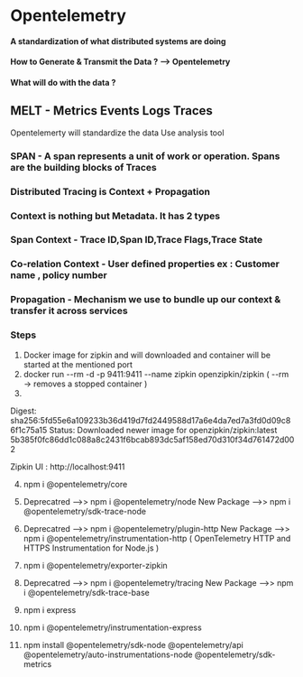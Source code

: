 # Opentelemetry


#### A standardization of what distributed systems are doing

#### How to Generate & Transmit the Data ? --> Opentelemetry
#### What will do with the data ? 

## MELT - Metrics Events Logs Traces


Opentelemerty will standardize the data
Use analysis tool  

### SPAN - A span represents a unit of work or operation. Spans are the building blocks of Traces
### Distributed Tracing is Context + Propagation
### Context is nothing but Metadata. It has 2 types 
### Span Context  - Trace ID,Span ID,Trace Flags,Trace State
### Co-relation Context - User defined properties ex : Customer name , policy number
### Propagation - Mechanism we use to bundle up our context & transfer it across services




### Steps

1. Docker image for zipkin and will downloaded and container will be started at the mentioned port
2. docker run --rm -d -p 9411:9411 --name zipkin openzipkin/zipkin ( --rm -> removes a stopped container )
3. 

Digest: sha256:5fd55e6a109233b36d419d7fd2449588d17a6e4da7ed7a3fd0d09c86f1c75a15
Status: Downloaded newer image for openzipkin/zipkin:latest
5b385f0fc86dd1c088a8c2431f6bcab893dc5af158ed70d310f34d761472d002

Zipkin UI : http://localhost:9411

4. npm i @opentelemetry/core
5. Deprecatred -->> npm i @opentelemetry/node  New Package -->> npm i @opentelemetry/sdk-trace-node
5. Deprecatred -->> npm i @opentelemetry/plugin-http New Package -->> npm i @opentelemetry/instrumentation-http ( OpenTelemetry HTTP and HTTPS Instrumentation for Node.js )
6. npm i @opentelemetry/exporter-zipkin
7. Deprecatred -->> npm i @opentelemetry/tracing New Package -->> npm i @opentelemetry/sdk-trace-base
8. npm i express
9. npm i @opentelemetry/instrumentation-express

10. npm install @opentelemetry/sdk-node @opentelemetry/api  @opentelemetry/auto-instrumentations-node   @opentelemetry/sdk-metrics
